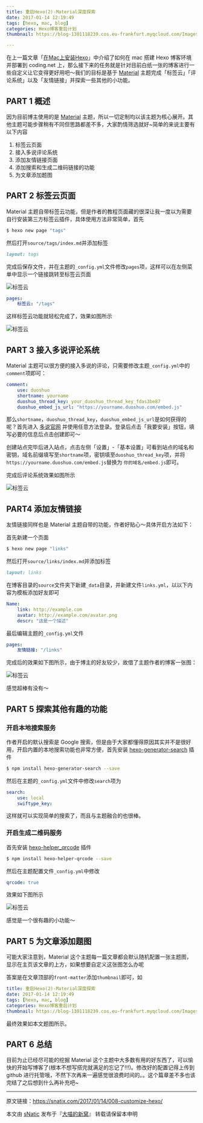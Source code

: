 ```yaml
---
title: 重启Hexo(2)-Material深度探索
date: 2017-01-14 12:19:49
tags: [hexo, mac, blog]
categories: Hexo博客重启计划
thumbnail: https://blog-1301118239.cos.eu-frankfurt.myqcloud.com/Images/2017011409.jpg

---
```


在上一篇文章「[在Mac上安装Hexo](http://snatix.com/2017/01/08/007-install-hexo-on-mac/)」中介绍了如何在 mac 搭建 Hexo 博客环境并部署到 coding.net 上，那么接下来的任务就是针对目前白纸一张的博客进行一些自定义让它变得更好用吧～我们的目标是基于 [Material](https://material.viosey.com/) 主题完成「标签云」「评论系统」以及「友情链接」并探索一些其他的小功能。

<!--more-->

## PART 1 概述

因为目前博主使用的是 [Material](https://github.com/viosey/hexo-theme-material) 主题，所以一切定制均以该主题为核心展开。其他主题可能步骤稍有不同但思路都差不多，大家酌情筛选就好~简单的来说主要有以下内容

1. 标签云页面
2. 接入多说评论系统
3. 添加友情链接页面
4. 添加搜索和生成二维码链接的功能
5. 为文章添加题图

## PART 2 标签云页面

Material 主题自带标签云功能，但是作者的教程页面藏的很深让我一度以为需要自行安装第三方标签云插件，具体使用方法非常简单，首先

``` bash
$ hexo new page "tags"
```

然后打开`source/tags/index.md`并添加标签

``` md
layout: tags
```

完成后保存文件，并在主题的`_config.yml`文件修改`pages`项，这样可以在左侧菜单中显示一个链接跳转至标签云页面

![标签云](https://blog-1301118239.cos.eu-frankfurt.myqcloud.com/Images/2017011402.png)

```yaml
pages:
	标签云: "/tags"
```

这样标签云功能就轻松完成了，效果如图所示

![标签云](https://blog-1301118239.cos.eu-frankfurt.myqcloud.com/Images/2017011401.png)

## PART 3 接入多说评论系统

Material 主题可以很方便的接入多说的评论，只需要修改主题`_config.yml`中的`comment`项即可：

```yaml
comment:
    use: duoshuo
    shortname: yourname
    duoshuo_thread_key: your_duoshuo_thread_key_fdas3be87
    duoshuo_embed_js_url: "https://yourname.duoshuo.com/embed.js"
```

那么`shortname`，`duoshuo_thread_key`，`duoshuo_embed_js_url`是如何获得的呢？首先进入 [多说官网](http://duoshuo.com/) 并使用任意方法登录。登录后点击「我要安装」按钮，填写必要的信息后点击创建即可～

创建站点完毕后进入站点，点击左侧「设置」-「基本设置」可看到站点的域名和密钥，域名前缀填写至`shortname`项，密钥填至`duoshuo_thread_key`项，并将`https://yourname.duoshuo.com/embed.js`替换为 `你的域名/embed.js`即可。

完成后评论系统效果如图所示

![标签云](https://blog-1301118239.cos.eu-frankfurt.myqcloud.com/Images/2017011403.png)

## PART4 添加友情链接

友情链接同样也是 Material 主题自带的功能，作者好贴心～具体开启方法如下：

首先新建一个页面

``` bash
$ hexo new page "links"
```

然后打开`source/links/index.md`并添加标签

``` markdown
layout: links
```

在博客目录的`source`文件夹下新建`_data`目录，并新建文件`links.yml`，以以下内容为模板添加好友即可

``` yaml
Name: 
    link: http://example.com
    avatar: http://example.com/avatar.png
    descr: "这是一个描述"
```

最后编辑主题的`_config.yml`文件

``` yaml
pages:
	友情链接: "/links"
```

完成后的效果如下图所示，由于博主的好友较少，故借了主题作者的博客一张图：

![标签云](https://blog-1301118239.cos.eu-frankfurt.myqcloud.com/Images/2017011404.png)

感觉超棒有没有～

## PART 5 探索其他有趣的功能

### 开启本地搜索服务

作者开启的默认搜索是 Google 搜索，但是由于大家都懂得原因其实并不是很好用，开启内置的本地搜索功能也非常方便，首先安装 [hexo-generator-search](https://github.com/PaicHyperionDev/hexo-generator-search) 插件

```bash
$ npm install hexo-generator-search --save
```

然后在主题的`_config.yml`文件中修改`search`项为

``` yaml
search:
    use: local
    swiftype_key:
```

这样就可以实现简单的搜索了，而且与主题融合的也很棒。

### 开启生成二维码服务

首先安装 [hexo-helper_qrcode](https://github.com/yscoder/hexo-helper-qrcode) 插件

```bash
$ npm install hexo-helper-qrcode --save
```

然后在主题配置文件`_config.yml`中修改

``` yaml
qrcode: true
```

效果如下图所示

![标签云](https://blog-1301118239.cos.eu-frankfurt.myqcloud.com/Images/2017011405.png)

感觉是一个很有趣的小功能～

## PART 5 为文章添加题图

可能大家注意到，Material 这个主题每一篇文章都会默认随机配置一张主题图，显示在主页该文章的上方，如果想要自定义这张图怎么办呢

答案是在文章顶部的`front-matter`添加`thumbnail`即可，如

``` yaml
title: 重启Hexo(2)-Material深度探索
date: 2017-01-14 12:19:49
tags: [hexo, mac, blog]
categories: Hexo博客重启计划
thumbnail: https://blog-1301118239.cos.eu-frankfurt.myqcloud.com/Images/2017011409.jpg
```

最终效果如本文题图所示。

## PART 6 总结

目前为止已经尽可能的挖掘 Material 这个主题中大多数有用的好东西了，可以愉快的开始写博客了(根本不想写搭完就满足的忘记了!!!)。修改好的配置记得上传到 github 进行托管哦，不然下次再来一遍感觉很浪费时间的。。这个篇章差不多也该完结了之后想到什么再补充吧~

---
原文链接：https://snatix.com/2017/01/14/008-customize-hexo/

本文由 [sNatic](https://github.com/sNaticY) 发布于『[大喵的新窝](https://snatix.com)』 转载请保留本申明